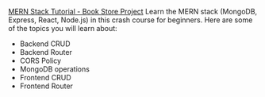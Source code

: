[MERN Stack Tutorial - Book Store Project](https://www.youtube.com/watch?v=-42K44A1oMA&list=PL9epNQycgTOym_fJt6L-UbmuyrJTyQCxk&index=29&ab_channel=freeCodeCamp.org)
Learn the MERN stack (MongoDB, Express, React, Node.js) in this crash course for beginners. Here are some of the topics you will learn about:
- Backend CRUD
- Backend Router
- CORS Policy
- MongoDB operations
- Frontend CRUD 
- Frontend Router 
